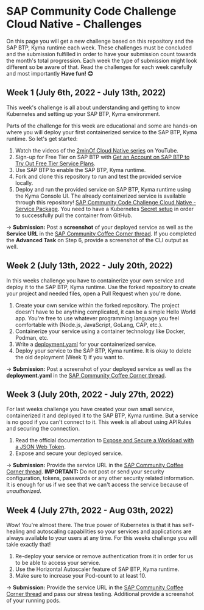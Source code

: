 # SAP Community Code Challenge Cloud Native - Challenges

On this page you will get a new challenge based on this repository and the SAP BTP, Kyma runtime each week. These challenges must be concluded and the submission fulfilled in order to have your submission count towards the month's total progression. Each week the type of submission might look different so be aware of that. Read the challenges for each week carefully and most importantly **Have fun! 😊**

## Week 1 (July 6th, 2022  - July 13th, 2022)

This week's challenge is all about understanding and getting to know Kubernetes and setting up your SAP BTP, Kyma environment.

Parts of the challenge for this week are educational and some are hands-on where you will deploy your first containerized service to the SAP BTP, Kyma runtime. So let's get started:

1. Watch the videos of the [2minOf Cloud Native series](https://youtube.com/playlist?list=PL6RpkC85SLQCwaJ54TAAHMvSl5wpVPrai) on YouTube.
2. Sign-up for Free Tier on SAP BTP with [Get an Account on SAP BTP to Try Out Free Tier Service Plans](https://developers.sap.com/tutorials/btp-free-tier-account.html).
3. Use SAP BTP to enable the SAP BTP, Kyma runtime.
4. Fork and clone this repository to run and test the provided service locally.
5. Deploy and run the provided service on SAP BTP, Kyma runtime using the Kyma Console UI. The already containerized service is available through this repository! [SAP Community Code Challenge Cloud Native - Service Package](https://github.com/SAP-samples/sap-community-code-challenge-cloud-native/pkgs/container/sap-community-code-challenge-cloud-native). You need to have a Kubernetes [Secret setup](/Create_K8S_Secret.md) in order to successfully pull the container from GitHub.

&#8594; **Submission:** Post a **screenshot** of your deployed service as well as the **Service URL** in the [SAP Community Coffee Corner thread](https://groups.community.sap.com/t5/coffee-corner/). If you completed the **Advanced Task** on Step 6, provide a screenshot of the CLI output as well.

## Week 2 (July 13th, 2022 - July 20th, 2022)
In this weeks challenge you have to containerize your own service and deploy it to the SAP BTP, Kyma runtime. Use the forked repository to create your project and needed files, open a Pull Request when you're done.

1. Create your own service within the forked repository. The project doesn't have to be anything complicated, it can be a simple Hello World app. You're free to use whatever programming language you feel comfortable with (Node.js, JavaScript, GoLang, CAP, etc.).
1. Containerize your service using a container technology like Docker, Podman, etc.
1. Write a [deployment.yaml](https://kubernetes.io/docs/concepts/workloads/controllers/deployment/) for your containerized service.
1. Deploy your service to the SAP BTP, Kyma runtime. It is okay to delete the old deployment (Week 1) if you want to.

&#8594; **Submission:** Post a screenshot of your deployed service as well as the **deployment.yaml** in the [SAP Community Coffee Corner thread](https://groups.community.sap.com/t5/coffee-corner/).

## Week 3 (July 20th, 2022 - July 27th, 2022)
For last weeks challenge you have created your own small service, containerized it and deployed it to the SAP BTP, Kyma runtime. But a service is no good if you can't connect to it. This week is all about using APIRules and securing the connection.

1. Read the official documentation to [Expose and Secure a Workload with a JSON Web Token](https://help.sap.com/docs/BTP/65de2977205c403bbc107264b8eccf4b/44bb2d3596554bf4b94ea344e40937dd.html?q=api%20rules).
1. Expose and secure your deployed service.

&#8594; **Submission:** Provide the service URL in the [SAP Community Coffee Corner thread](https://groups.community.sap.com/t5/coffee-corner/). **IMPORTANT:** Do not post or send your security configuration, tokens, passwords or any other security related information. It is enough for us if we see that we can't access the service because of *unauthorized*.

## Week 4 (July 27th, 2022 - Aug 03th, 2022)
Wow! You're almost there. The true power of Kubernetes is that it has self-healing and autoscaling capabilities so your services and applications are always available to your users at any time. For this weeks challenge you will takle exactly that!

1. Re-deploy your service or remove authentication from it in order for us to be able to access your service.
1. Use the Horizontal Autoscaler feature of SAP BTP, Kyma runtime.
1. Make sure to increase your Pod-count to at least 10.

&#8594; **Submission:** Provide the service URL in the [SAP Community Coffee Corner thread](https://groups.community.sap.com/t5/coffee-corner/) and pass our stress testing. Additional provide a screenshot of your running pods.
